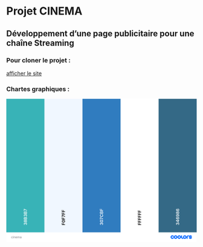 # Projet CINEMA

## Développement d’une page publicitaire pour une chaîne Streaming

### Pour cloner le projet :
[afficher le site](https://elbzhiba.github.io/cinema/)

### Chartes graphiques : 

 ![plot](./asset/cinema.png/)
